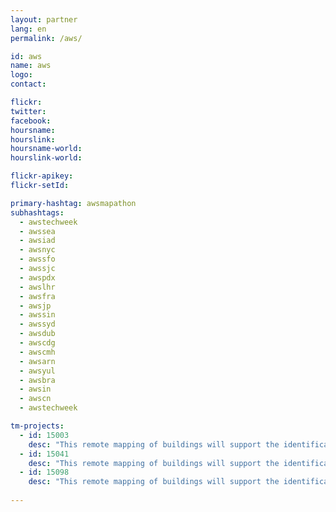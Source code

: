 ```yaml
---
layout: partner
lang: en
permalink: /aws/

id: aws
name: aws
logo:
contact: 

flickr:
twitter: 
facebook: 
hoursname: 
hourslink: 
hoursname-world: 
hourslink-world: 

flickr-apikey:
flickr-setId:

primary-hashtag: awsmapathon
subhashtags:
  - awstechweek
  - awssea
  - awsiad
  - awsnyc
  - awssfo
  - awssjc
  - awspdx
  - awslhr
  - awsfra
  - awsjp
  - awssin
  - awssyd
  - awsdub
  - awscdg
  - awscmh
  - awsarn
  - awsyul
  - awsbra
  - awsin
  - awscn
  - awstechweek

tm-projects:
  - id: 15003
    desc: "This remote mapping of buildings will support the identification and characterization of settlements, as well as the implementation of planned activities and largely the generation of data for humanitarian activities."
  - id: 15041
    desc: "This remote mapping of buildings will support the identification and characterization of settlements, as well as the implementation of planned activities and largely the generation of data for humanitarian activities."
  - id: 15098
    desc: "This remote mapping of buildings will support the identification and characterization of settlements, as well as the implementation of planned activities and largely the generation of data for humanitarian activities."
    
---
```

